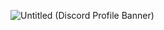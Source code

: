 ![Untitled (Discord Profile Banner)](https://github.com/user-attachments/assets/ac64c96a-a47f-4c63-9e99-bd3239aedded)
